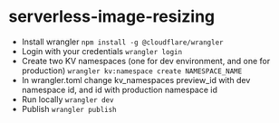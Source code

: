 # serverless-image-resizing

- Install wrangler `npm install -g @cloudflare/wrangler`
- Login with your credentials `wrangler login`
- Create two KV namespaces (one for dev environment, and one for production) `wrangler kv:namespace create NAMESPACE_NAME`
- In wrangler.toml change kv_namespaces preview_id with dev namespace id, and id with production namespace id
- Run locally `wrangler dev`
- Publish `wrangler publish`
